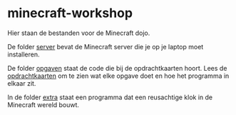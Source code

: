 # minecraft-workshop

Hier staan de bestanden voor de Minecraft dojo.

De folder [server](server) bevat de Minecraft server die je op je laptop moet installeren.

De folder [opgaven](opgaven) staat de code die bij de opdrachtkaarten hoort. Lees de [opdrachtkaarten](https://www.dropbox.com/sh/mb1dfegx6tjf985/AACuZeVzzkLCSYrRE6MJHJbJa?dl=0) om te zien wat elke opgave doet en hoe het programma in elkaar zit.

In de folder [extra](extra) staat een programma dat een reusachtige klok in de Minecraft wereld bouwt.
